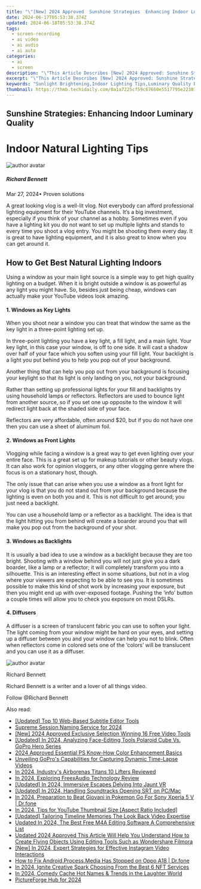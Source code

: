 ```yaml
---
title: "\"[New] 2024 Approved  Sunshine Strategies  Enhancing Indoor Luminary Quality\""
date: 2024-06-17T05:53:38.374Z
updated: 2024-06-18T05:53:38.374Z
tags: 
  - screen-recording
  - ai video
  - ai audio
  - ai auto
categories: 
  - ai
  - screen
description: "\"This Article Describes [New] 2024 Approved: Sunshine Strategies: Enhancing Indoor Luminary Quality\""
excerpt: "\"This Article Describes [New] 2024 Approved: Sunshine Strategies: Enhancing Indoor Luminary Quality\""
keywords: "Sunlight Brightening,Indoor Lighting Tips,Luminary Quality Boost,Enhance Room Illumination,Optimal Home Lighting,Sunshine Interior Strategies,Luminous Indoor Environment"
thumbnail: https://thmb.techidaily.com/0a1a7225cf59c67660e5517795e22301d6d92dc2445c6377515e5503eb99dcd0.jpg
---
```


## Sunshine Strategies: Enhancing Indoor Luminary Quality

# Indoor Natural Lighting Tips

![author avatar](https://images.wondershare.com/filmora/article-images/richard-bennett.jpg)

##### Richard Bennett

 Mar 27, 2024• Proven solutions

 A great looking vlog is a well-lit vlog. Not everybody can afford professional lighting equipment for their YouTube channels. It’s a big investment, especially if you think of your channel as a hobby. Sometimes even if you have a lighting kit you do not want to set up multiple lights and stands to every time you shoot a vlog entry. You might be shooting them every day. It is great to have lighting equipment, and it is also great to know when you can get around it.

## How to Get Best Natural Lighting Indoors

 Using a window as your main light source is a simple way to get high quality lighting on a budget. When it is bright outside a window is as powerful as any light you might have. So, besides just being cheap, windows can actually make your YouTube videos look amazing.

#### 1\. Windows as Key Lights

 When you shoot near a window you can treat that window the same as the key light in a three-point lighting set up.

 In three-point lighting you have a key light, a fill light, and a main light. Your key light, in this case your window, is off to one side. It will cast a shadow over half of your face which you soften using your fill light. Your backlight is a light you put behind you to help you pop out of your background.

 Another thing that can help you pop out from your background is focusing your keylight so that its light is only landing on you, not your background.

 Rather than setting up professional lights for your fill and backlights try using household lamps or reflectors. Reflectors are used to bounce light from another source, so if you set one up opposite to the window it will redirect light back at the shaded side of your face.

 Reflectors are very affordable, often around $20, but if you do not have one then you can use a sheet of aluminum foil.

#### 2\. Windows as Front Lights

 Vlogging while facing a window is a great way to get even lighting over your entire face. This is a great set up for makeup tutorials or other beauty vlogs. It can also work for opinion vloggers, or any other vlogging genre where the focus is on a stationary host, though.

 The only issue that can arise when you use a window as a front light for your vlog is that you do not stand out from your background because the lighting is even on both you and it. This is not difficult to get around; you just need a backlight.

 You can use a household lamp or a reflector as a backlight. The idea is that the light hitting you from behind will create a boarder around you that will make you pop out from the background of your shot.

#### 3\. Windows as Backlights

 It is usually a bad idea to use a window as a backlight because they are too bright. Shooting with a window behind you will not just give you a dark boarder, like a lamp or a reflector; it will completely transform you into a silhouette. This is an interesting effect in some situations, but not in a vlog where your viewers are expecting to be able to see you. It is sometimes possible to make this kind of shot work by increasing your exposure, but then you might end up with over-exposed footage. Pushing the ‘info’ button a couple times will allow you to check you exposure on most DSLRs.

#### 4\. Diffusers

 A diffuser is a screen of translucent fabric you can use to soften your light. The light coming from your window might be hard on your eyes, and setting up a diffuser between you and your window can help you not to blink. Often when reflectors come in colored sets one of the ‘colors’ will be translucent and you can use it as a diffuser.

![author avatar](https://images.wondershare.com/filmora/article-images/richard-bennett.jpg)

Richard Bennett

Richard Bennett is a writer and a lover of all things video.

Follow @Richard Bennett


<ins class="adsbygoogle"
     style="display:block"
     data-ad-format="autorelaxed"
     data-ad-client="ca-pub-7571918770474297"
     data-ad-slot="1223367746"></ins>



<ins class="adsbygoogle"
     style="display:block"
     data-ad-client="ca-pub-7571918770474297"
     data-ad-slot="8358498916"
     data-ad-format="auto"
     data-full-width-responsive="true"></ins>


<span class="atpl-alsoreadstyle">Also read:</span>
<div><ul>
<li><a href="https://fox-blue.techidaily.com/updated-top-10-web-based-subtitle-editor-tools/"><u>[Updated] Top 10 Web-Based Subtitle Editor Tools</u></a></li>
<li><a href="https://fox-blue.techidaily.com/supreme-session-naming-service-for-2024/"><u>Supreme Session Naming Service for 2024</u></a></li>
<li><a href="https://fox-blue.techidaily.com/new-2024-approved-exclusive-selection-winning-16-free-video-tools/"><u>[New] 2024 Approved  Exclusive Selection  Winning 16 Free Video Tools</u></a></li>
<li><a href="https://fox-blue.techidaily.com/updated-in-2024-analyzing-face-editing-tools-polaroid-cube-vs-gopro-hero-series/"><u>[Updated] In 2024, Analyzing Face-Editing Tools  Polaroid Cube Vs. GoPro Hero Series</u></a></li>
<li><a href="https://fox-blue.techidaily.com/2024-approved-essential-ps-know-how-color-enhancement-basics/"><u>2024 Approved  Essential PS Know-How  Color Enhancement Basics</u></a></li>
<li><a href="https://fox-blue.techidaily.com/unveiling-gopros-capabilities-for-capturing-dynamic-time-lapse-videos/"><u>Unveiling GoPro's Capabilities for Capturing Dynamic Time-Lapse Videos</u></a></li>
<li><a href="https://fox-blue.techidaily.com/in-2024-industrys-airborenas-titans-10-lifters-reviewed/"><u>In 2024, Industry's Airborenas Titans  10 Lifters Reviewed</u></a></li>
<li><a href="https://fox-blue.techidaily.com/in-2024-exploring-freexaudio-technology-review/"><u>In 2024, Exploring FreexAudio Technology Review</u></a></li>
<li><a href="https://fox-blue.techidaily.com/updated-in-2024-immersive-escapes-delving-into-jaunt-vr/"><u>[Updated] In 2024, Immersive Escapes  Delving Into Jaunt VR</u></a></li>
<li><a href="https://fox-blue.techidaily.com/updated-in-2024-handling-soundtracks-opening-srt-on-pcmac/"><u>[Updated] In 2024, Handling Soundtracks  Opening SRT on PC/Mac</u></a></li>
<li><a href="https://android-pokemon-go.techidaily.com/in-2024-preparation-to-beat-giovani-in-pokemon-go-for-sony-xperia-5-v-drfone-by-drfone-virtual-android/"><u>In 2024, Preparation to Beat Giovani in Pokemon Go For Sony Xperia 5 V | Dr.fone</u></a></li>
<li><a href="https://youtube-help.techidaily.com/in-2024-tips-for-youtube-thumbnail-size-aspect-ratio-included/"><u>In 2024, Tips for YouTube Thumbnail Size [Aspect Ratio Included]</u></a></li>
<li><a href="https://facebook-video-content.techidaily.com/updated-tailoring-timeline-memories-the-look-back-video-expertise/"><u>[Updated] Tailoring Timeline Memories  The Look Back Video Expertise</u></a></li>
<li><a href="https://ai-video-tools.techidaily.com/updated-in-2024-the-best-free-m4a-editing-software-a-comprehensive-list/"><u>Updated In 2024, The Best Free M4A Editing Software A Comprehensive List</u></a></li>
<li><a href="https://ai-video-editing.techidaily.com/updated-2024-approved-this-article-will-help-you-understand-how-to-create-flying-objects-using-editing-tools-such-as-wondershare-filmora/"><u>Updated 2024 Approved This Article Will Help You Understand How to Create Flying Objects Using Editing Tools Such as Wondershare Filmora</u></a></li>
<li><a href="https://instagram-video-recordings.techidaily.com/new-in-2024-expert-strategies-for-effective-instagram-video-interactions/"><u>[New] In 2024, Expert Strategies for Effective Instagram Video Interactions</u></a></li>
<li><a href="https://change-location.techidaily.com/how-to-fix-androidprocessmedia-has-stopped-on-oppo-a18-drfone-by-drfone-fix-android-problems-fix-android-problems/"><u>How to Fix Android.Process.Media Has Stopped on Oppo A18 | Dr.fone</u></a></li>
<li><a href="https://some-techniques.techidaily.com/in-2024-ignite-creative-spark-choosing-from-the-best-6-nft-services/"><u>In 2024, Ignite Creative Spark  Choosing From the Best 6 NFT Services</u></a></li>
<li><a href="https://tiktok-videos.techidaily.com/in-2024-comedy-cache-hot-names-and-trends-in-the-laughter-world/"><u>In 2024, Comedy Cache  Hot Names & Trends in the Laughter World</u></a></li>
<li><a href="https://facebook-record-videos.techidaily.com/pictureforge-hub-for-2024/"><u>PictureForge Hub for 2024</u></a></li>
</ul></div>
